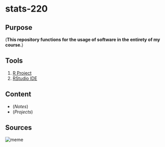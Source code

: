 # stats-220

## Purpose
(**This repository functions for the usage of software in the entirety of my course.**)

## Tools
1. [R Project](https://www.r-project.org/)
2. [RStudio IDE](https://rstudio.com/)

## Content
- (*Notes*)
- (*Projects*)

## Sources
![meme](https://upload.wikimedia.org/wikipedia/en/9/9a/Trollface_non-free.png)
